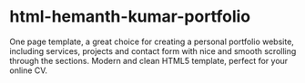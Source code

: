 # html-hemanth-kumar-portfolio
One page template, a great choice for creating a personal portfolio website, including services, projects and contact form with nice and smooth scrolling through the sections. Modern and clean HTML5 template, perfect for your online CV.
